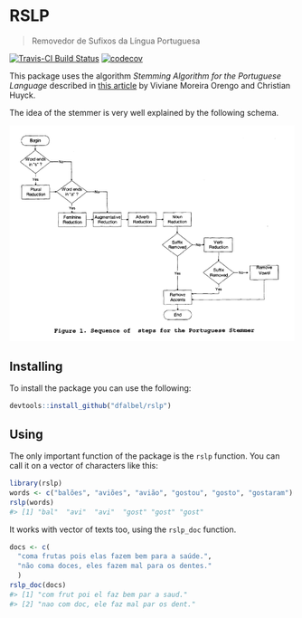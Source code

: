 
<!-- README.md is generated from README.Rmd. Please edit that file -->
RSLP
====

> Removedor de Sufixos da Língua Portuguesa

[![Travis-CI Build Status](https://travis-ci.org/dfalbel/rslp.svg?branch=master)](https://travis-ci.org/dfalbel/rslp) [![codecov](https://codecov.io/gh/dfalbel/rslp/branch/master/graph/badge.svg)](https://codecov.io/gh/dfalbel/rslp)

This package uses the algorithm *Stemming Algorithm for the Portuguese Language* described in [this article](http://homes.dcc.ufba.br/~dclaro/download/mate04/Artigo%20Erick.pdf) by Viviane Moreira Orengo and Christian Huyck.

The idea of the stemmer is very well explained by the following schema.

![Schema](README-schema.PNG)

Installing
----------

To install the package you can use the following:

``` r
devtools::install_github("dfalbel/rslp")
```

Using
-----

The only important function of the package is the `rslp` function. You can call it on a vector of characters like this:

``` r
library(rslp)
words <- c("balões", "aviões", "avião", "gostou", "gosto", "gostaram")
rslp(words)
#> [1] "bal"  "avi"  "avi"  "gost" "gost" "gost"
```

It works with vector of texts too, using the `rslp_doc` function.

``` r
docs <- c(
  "coma frutas pois elas fazem bem para a saúde.",
  "não coma doces, eles fazem mal para os dentes."
  )
rslp_doc(docs)
#> [1] "com frut poi el faz bem par a saud."  
#> [2] "nao com doc, ele faz mal par os dent."
```
